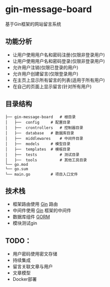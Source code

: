 # gin-message-board

基于Gin框架的网站留言系统

## 功能分析

- 让用户使用用户名和密码注册(仅限非登录用户)
- 让用户使用用户名和密码登录(仅限非登录用户)
- 允许用户注销(仅限已登录的用户)
- 允许用户创建留言(仅限登录用户)
- 在主页上显示所有留言的列表(适用于所有用户)
- 在自己的页面上显示留言(针对所有用户)

## 目录结构

```shell
├── gin-message-board	# 根目录
│   ├──  config		# 配置目录
│   ├──  crontrollers	# 控制器目录	
│   ├──  database	# 数据库目录
│   ├──  middlewares	# 中间件目录
│   ├──  models		# 模型目录
│   ├──  templates	# 模板目录
│   ├──  tests	        # 测试目录
│   ├──  tools	        # 其他工具目录
└── go.mod
└── go.sum	
└── main.go	        # 项目入口文件
```



##  技术栈

- 框架路由使用 [Gin](https://github.com/gin-gonic/gin) 路由
- 中间件使用 [Gin](https://github.com/gin-gonic/gin) 框架的中间件
- 数据库组件 [GORM](https://github.com/jinzhu/gorm)
- 模块测试gin

## TODO：

- 用户密码使用密文存储
- 持续集成
- 留言关联文章与用户
- 文章模型
- Docker部署



